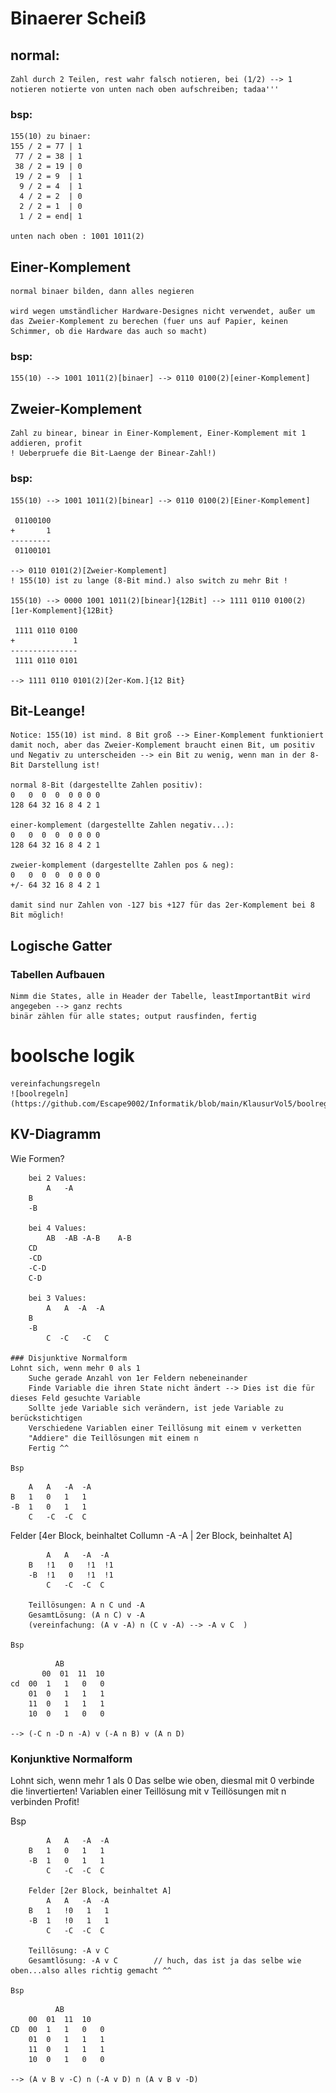 # Binaerer Scheiß
## normal:
	Zahl durch 2 Teilen, rest wahr falsch notieren, bei (1/2) --> 1 notieren notierte von unten nach oben aufschreiben; tadaa'''

### bsp:
	155(10) zu binaer:
	155 / 2 = 77 | 1
	 77 / 2 = 38 | 1
	 38 / 2 = 19 | 0
	 19 / 2 = 9  | 1
	  9 / 2 = 4  | 1
	  4 / 2 = 2  | 0
	  2 / 2 = 1  | 0
	  1 / 2 = end| 1 
 
	unten nach oben : 1001 1011(2)

## Einer-Komplement
	normal binaer bilden, dann alles negieren 

	wird wegen umständlicher Hardware-Designes nicht verwendet, außer um das Zweier-Komplement zu berechen (fuer uns auf Papier, keinen Schimmer, ob die Hardware das auch so macht)

### bsp:
	155(10) --> 1001 1011(2)[binaer] --> 0110 0100(2)[einer-Komplement]

## Zweier-Komplement
	Zahl zu binear, binear in Einer-Komplement, Einer-Komplement mit 1 addieren, profit 
	! Ueberpruefe die Bit-Laenge der Binear-Zahl!)
### bsp:
	155(10) --> 1001 1011(2)[binear] --> 0110 0100(2)[Einer-Komplement] 

	 01100100
	+       1 
	---------
	 01100101

	--> 0110 0101(2)[Zweier-Komplement]
	! 155(10) ist zu lange (8-Bit mind.) also switch zu mehr Bit !

	155(10) --> 0000 1001 1011(2)[binear]{12Bit] --> 1111 0110 0100(2)[1er-Komplement]{12Bit}

	 1111 0110 0100
	+             1
	---------------
	 1111 0110 0101

	--> 1111 0110 0101(2)[2er-Kom.]{12 Bit}

## Bit-Leange!
	Notice: 155(10) ist mind. 8 Bit groß --> Einer-Komplement funktioniert damit noch, aber das Zweier-Komplement braucht einen Bit, um positiv und Negativ zu unterscheiden --> ein Bit zu wenig, wenn man in der 8-Bit Darstellung ist!

	normal 8-Bit (dargestellte Zahlen positiv):
	0   0  0  0  0 0 0 0
	128 64 32 16 8 4 2 1

	einer-komplement (dargestellte Zahlen negativ...):
	0   0  0  0  0 0 0 0 
	128 64 32 16 8 4 2 1

	zweier-komplement (dargestellte Zahlen pos & neg):
	0   0  0  0  0 0 0 0
	+/- 64 32 16 8 4 2 1

	damit sind nur Zahlen von -127 bis +127 für das 2er-Komplement bei 8 Bit möglich!

## Logische Gatter
### Tabellen Aufbauen
    Nimm die States, alle in Header der Tabelle, leastImportantBit wird angegeben --> ganz rechts
    binär zählen für alle states; output rausfinden, fertig

# boolsche logik
    vereinfachungsregeln
    ![boolregeln](https://github.com/Escape9002/Informatik/blob/main/KlausurVol5/boolregeln.png)

## KV-Diagramm
Wie Formen?
```
    bei 2 Values:
        A   -A    
    B
    -B

    bei 4 Values:
        AB  -AB -A-B    A-B
    CD
    -CD
    -C-D
    C-D

    bei 3 Values:
        A   A  -A  -A
    B
    -B
        C  -C   -C   C

### Disjunktive Normalform
Lohnt sich, wenn mehr 0 als 1
    Suche gerade Anzahl von 1er Feldern nebeneinander
    Finde Variable die ihren State nicht ändert --> Dies ist die für dieses Feld gesuchte Variable
    Sollte jede Variable sich verändern, ist jede Variable zu berückstichtigen
    Verschiedene Variablen einer Teillösung mit einem v verketten
    "Addiere" die Teillösungen mit einem n
    Fertig ^^

Bsp
```
        A   A   -A  -A
    B   1   0   1   1
    -B  1   0   1   1
        C   -C  -C  C


Felder [4er Block, beinhaltet Collumn -A -A | 2er Block, beinhaltet A]
```
        A   A   -A  -A
    B   !1   0   !1  !1
    -B  !1   0   !1  !1
        C   -C  -C  C

    Teillösungen: A n C und -A
    GesamtLösung: (A n C) v -A
    (vereinfachung: (A v -A) n (C v -A) --> -A v C  )

Bsp
```
              AB
           00  01  11  10
    cd  00  1   1   0   0
        01  0   1   1   1
        11  0   1   1   1
        10  0   1   0   0

    --> (-C n -D n -A) v (-A n B) v (A n D)


### Konjunktive Normalform
Lohnt sich, wenn mehr 1 als 0
    Das selbe wie oben, diesmal mit 0
    verbinde die !invertierten! Variablen einer Teillösung mit v 
    Teillösungen mit n verbinden
    Profit!

Bsp
```
        A   A   -A  -A
    B   1   0   1   1
    -B  1   0   1   1
        C   -C  -C  C

    Felder [2er Block, beinhaltet A]
        A   A   -A  -A
    B   1   !0   1   1
    -B  1   !0   1   1
        C   -C  -C  C

    Teillösung: -A v C
    Gesamtlösung: -A v C        // huch, das ist ja das selbe wie oben...also alles richtig gemacht ^^

Bsp
```  
              AB
        00  01  11  10  
    CD  00  1   1   0   0
        01  0   1   1   1
        11  0   1   1   1
        10  0   1   0   0

    --> (A v B v -C) n (-A v D) n (A v B v -D)